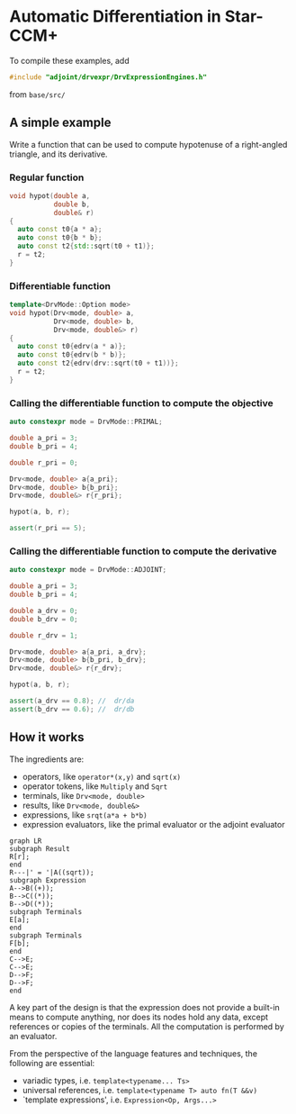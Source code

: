 # Automatic Differentiation in Star-CCM+

To compile these examples, add

```cpp
#include "adjoint/drvexpr/DrvExpressionEngines.h"
```
from ```base/src/```


## A simple example

Write a function that can be used to compute hypotenuse of a right-angled triangle, and its derivative.

### Regular function

```cpp
void hypot(double a,
           double b,
           double& r)
{
  auto const t0{a * a};
  auto const t0{b * b};
  auto const t2{std::sqrt(t0 + t1)};
  r = t2;
}
```

### Differentiable function

```cpp
template<DrvMode::Option mode>
void hypot(Drv<mode, double> a,
           Drv<mode, double> b,
           Drv<mode, double&> r)
{
  auto const t0{edrv(a * a)};
  auto const t0{edrv(b * b)};
  auto const t2{edrv(drv::sqrt(t0 + t1))};
  r = t2;
}
```

### Calling the differentiable function to compute the objective

```cpp
auto constexpr mode = DrvMode::PRIMAL;

double a_pri = 3;
double b_pri = 4;

double r_pri = 0;

Drv<mode, double> a{a_pri};
Drv<mode, double> b{b_pri};
Drv<mode, double&> r{r_pri};

hypot(a, b, r);

assert(r_pri == 5);
```

### Calling the differentiable function to compute the derivative

```cpp
auto constexpr mode = DrvMode::ADJOINT;

double a_pri = 3;
double b_pri = 4;

double a_drv = 0;
double b_drv = 0;

double r_drv = 1;

Drv<mode, double> a{a_pri, a_drv};
Drv<mode, double> b{b_pri, b_drv};
Drv<mode, double&> r{r_drv};

hypot(a, b, r);

assert(a_drv == 0.8); //  dr/da
assert(b_drv == 0.6); //  dr/db
```

## How it works

The ingredients are:
- operators, like ```operator*(x,y)``` and ```sqrt(x)```
- operator tokens, like ```Multiply``` and ```Sqrt```
- terminals, like ```Drv<mode, double>```
- results, like ```Drv<mode, double&>```
- expressions, like ```srqt(a*a + b*b)```
- expression evaluators, like the primal evaluator or the adjoint evaluator


```mermaid
graph LR
subgraph Result
R[r];
end
R---|' = '|A((sqrt));
subgraph Expression
A-->B((+));
B-->C((*));
B-->D((*));
subgraph Terminals
E[a];
end
subgraph Terminals
F[b];
end
C-->E;
C-->E;
D-->F;
D-->F;
end
```

A key part of the design is that the expression does not provide a built-in means to compute anything, nor does its nodes hold any data, except references or copies of the terminals. All the computation is performed by an evaluator.

From the perspective of the language features and techniques, the following are essential:
- variadic types, i.e. ```template<typename... Ts>```
- universal references, i.e. ```template<typename T> auto fn(T &&v)```
- `template expressions', i.e. ```Expression<Op, Args...>```
